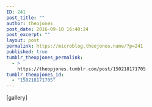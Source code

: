 ```yaml
---
ID: 241
post_title: ""
author: theojones
post_date: 2016-09-10 16:40:24
post_excerpt: ""
layout: post
permalink: https://microblog.theojones.name/?p=241
published: true
tumblr_theopjones_permalink:
  - >
    https://theopjones.tumblr.com/post/150218171705
tumblr_theopjones_id:
  - "150218171705"
---
```

[gallery]